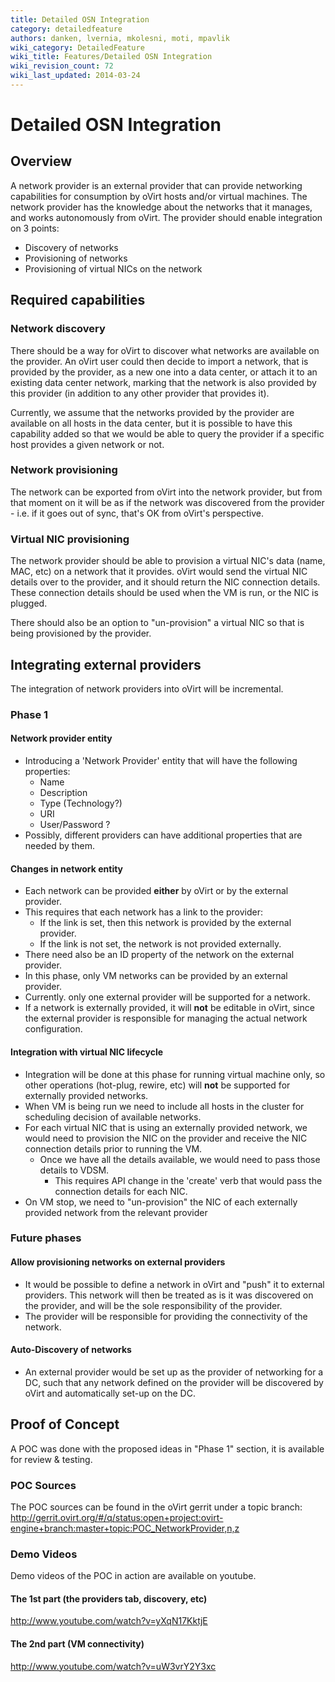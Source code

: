 ```yaml
---
title: Detailed OSN Integration
category: detailedfeature
authors: danken, lvernia, mkolesni, moti, mpavlik
wiki_category: DetailedFeature
wiki_title: Features/Detailed OSN Integration
wiki_revision_count: 72
wiki_last_updated: 2014-03-24
---
```


# Detailed OSN Integration

## Overview

A network provider is an external provider that can provide networking capabilities for consumption by oVirt hosts and/or virtual machines. The network provider has the knowledge about the networks that it manages, and works autonomously from oVirt. The provider should enable integration on 3 points:

*   Discovery of networks
*   Provisioning of networks
*   Provisioning of virtual NICs on the network

## Required capabilities

### Network discovery

There should be a way for oVirt to discover what networks are available on the provider. An oVirt user could then decide to import a network, that is provided by the provider, as a new one into a data center, or attach it to an existing data center network, marking that the network is also provided by this provider (in addition to any other provider that provides it).

Currently, we assume that the networks provided by the provider are available on all hosts in the data center, but it is possible to have this capability added so that we would be able to query the provider if a specific host provides a given network or not.

### Network provisioning

The network can be exported from oVirt into the network provider, but from that moment on it will be as if the network was discovered from the provider - i.e. if it goes out of sync, that's OK from oVirt's perspective.

### Virtual NIC provisioning

The network provider should be able to provision a virtual NIC's data (name, MAC, etc) on a network that it provides. oVirt would send the virtual NIC details over to the provider, and it should return the NIC connection details. These connection details should be used when the VM is run, or the NIC is plugged.

There should also be an option to "un-provision" a virtual NIC so that is being provisioned by the provider.

## Integrating external providers

The integration of network providers into oVirt will be incremental.

### Phase 1

#### Network provider entity

*   Introducing a 'Network Provider' entity that will have the following properties:
    -   Name
    -   Description
    -   Type (Technology?)
    -   URI
    -   User/Password ?
*   Possibly, different providers can have additional properties that are needed by them.

#### Changes in network entity

*   Each network can be provided **either** by oVirt or by the external provider.
*   This requires that each network has a link to the provider:
    -   If the link is set, then this network is provided by the external provider.
    -   If the link is not set, the network is not provided externally.
*   There need also be an ID property of the network on the external provider.
*   In this phase, only VM networks can be provided by an external provider.
*   Currently. only one external provider will be supported for a network.
*   If a network is externally provided, it will **not** be editable in oVirt, since the external provider is responsible for managing the actual network configuration.

#### Integration with virtual NIC lifecycle

*   Integration will be done at this phase for running virtual machine only, so other operations (hot-plug, rewire, etc) will **not** be supported for externally provided networks.
*   When VM is being run we need to include all hosts in the cluster for scheduling decision of available networks.
*   For each virtual NIC that is using an externally provided network, we would need to provision the NIC on the provider and receive the NIC connection details prior to running the VM.
    -   Once we have all the details available, we would need to pass those details to VDSM.
        -   This requires API change in the 'create' verb that would pass the connection details for each NIC.
*   On VM stop, we need to "un-provision" the NIC of each externally provided network from the relevant provider

### Future phases

#### Allow provisioning networks on external providers

*   It would be possible to define a network in oVirt and "push" it to external providers. This network will then be treated as is it was discovered on the provider, and will be the sole responsibility of the provider.
*   The provider will be responsible for providing the connectivity of the network.

#### Auto-Discovery of networks

*   An external provider would be set up as the provider of networking for a DC, such that any network defined on the provider will be discovered by oVirt and automatically set-up on the DC.

## Proof of Concept

A POC was done with the proposed ideas in "Phase 1" section, it is available for review & testing.

### POC Sources

The POC sources can be found in the oVirt gerrit under a topic branch: <http://gerrit.ovirt.org/#/q/status:open+project:ovirt-engine+branch:master+topic:POC_NetworkProvider,n,z>

### Demo Videos

Demo videos of the POC in action are available on youtube.

#### The 1st part (the providers tab, discovery, etc)

<http://www.youtube.com/watch?v=yXqN17KktjE>

#### The 2nd part (VM connectivity)

<http://www.youtube.com/watch?v=uW3vrY2Y3xc>
